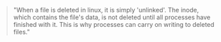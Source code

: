 <blockquote>"When a file is deleted in linux, it is simply 'unlinked'. The inode, which contains the file's data, is not deleted until all processes have finished with it. This is why processes can carry on writing to deleted files."</blockquote>